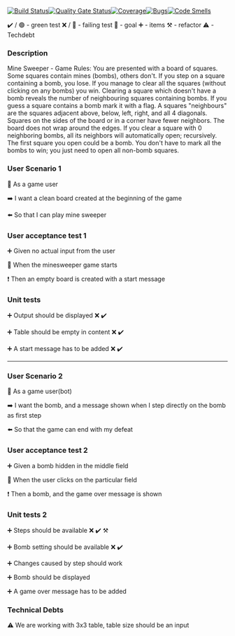 [![Build Status](https://travis-ci.com/sylk80/minesweep.svg?branch=main)](https://travis-ci.com/sylk80/minesweep)[![Quality Gate Status](https://sonarcloud.io/api/project_badges/measure?project=sylk80_minesweep&metric=alert_status)](https://sonarcloud.io/dashboard?id=sylk80_minesweep)[![Coverage](https://sonarcloud.io/api/project_badges/measure?project=sylk80_minesweep&metric=coverage)](https://sonarcloud.io/dashboard?id=sylk80_minesweep)[![Bugs](https://sonarcloud.io/api/project_badges/measure?project=sylk80_minesweep&metric=bugs)](https://sonarcloud.io/dashboard?id=sylk80_minesweep)[![Code Smells](https://sonarcloud.io/api/project_badges/measure?project=sylk80_minesweep&metric=code_smells)](https://sonarcloud.io/dashboard?id=sylk80_minesweep)

:heavy_check_mark: / :green_circle: - green test
:x: / :red_circle: - failing test
:dart: - goal
:heavy_plus_sign: - items
:hammer_and_pick: - refactor
:warning: - Techdebt

### Description

Mine Sweeper - Game Rules:
You are presented with a board of squares. Some squares contain mines (bombs), others don't. If you step
on a square containing a bomb, you lose. If you manage to clear all the squares (without clicking on any
bombs) you win.
Clearing a square which doesn't have a bomb reveals the number of neighbouring squares containing bombs.
If you guess a square contains a bomb mark it with a flag.
A squares "neighbours" are the squares adjacent above, below, left, right, and all 4 diagonals. Squares on the
sides of the board or in a corner have fewer neighbors. The board does not wrap around the edges. If you
clear a square with 0 neighboring bombs, all its neighbors will automatically open; recursively.
The first square you open could be a bomb.
You don't have to mark all the bombs to win; you just need to open all non-bomb squares.

### User Scenario 1

:radio_button: As a game user

:arrow_right: I want a clean board created at the beginning of the game

:arrow_left: So that I can play mine sweeper

### User acceptance test 1

:heavy_plus_sign: Given no actual input from the user

:construction: When the minesweeper game starts

:heavy_exclamation_mark: Then an empty board is created with a start message

### Unit tests

:heavy_plus_sign: Output should be displayed :x: :heavy_check_mark:

:heavy_plus_sign: Table should be empty in content :x: :heavy_check_mark:

:heavy_plus_sign: A start message has to be added :x: :heavy_check_mark:

---

### User Scenario 2

:radio_button: As a game user(bot)

:arrow_right: I want the bomb, and a message shown when I step directly on the bomb as first step

:arrow_left: So that the game can end with my defeat

### User acceptance test 2

:heavy_plus_sign: Given a bomb hidden in the middle field

:construction: When the user clicks on the particular field

:heavy_exclamation_mark: Then a bomb, and the game over message is shown

### Unit tests 2

:heavy_plus_sign: Steps should be available :x: :heavy_check_mark: :hammer_and_pick:

:heavy_plus_sign: Bomb setting should be available :x: :heavy_check_mark:

:heavy_plus_sign: Changes caused by step should work

:heavy_plus_sign: Bomb should be displayed

:heavy_plus_sign: A game over message has to be added

### Technical Debts

:warning: We are working with 3x3 table, table size should be an input
